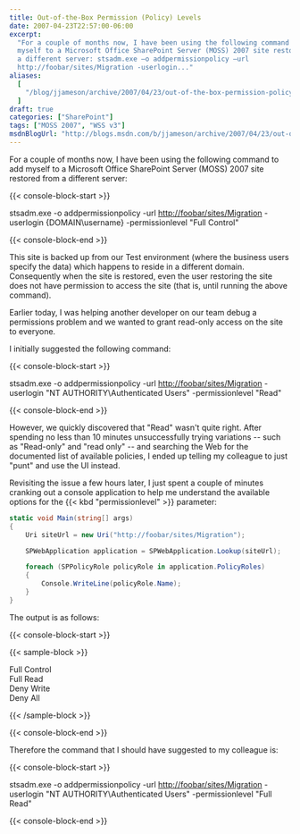 ```yaml
---
title: Out-of-the-Box Permission (Policy) Levels
date: 2007-04-23T22:57:00-06:00
excerpt:
  "For a couple of months now, I have been using the following command to add
  myself to a Microsoft Office SharePoint Server (MOSS) 2007 site restored from
  a different server: stsadm.exe –o addpermissionpolicy –url
  http://foobar/sites/Migration -userlogin..."
aliases:
  [
    "/blog/jjameson/archive/2007/04/23/out-of-the-box-permission-policy-levels.aspx",
  ]
draft: true
categories: ["SharePoint"]
tags: ["MOSS 2007", "WSS v3"]
msdnBlogUrl: "http://blogs.msdn.com/b/jjameson/archive/2007/04/23/out-of-the-box-permission-policy-levels.aspx"
---
```


For a couple of months now, I have been using the following command to add
myself to a Microsoft Office SharePoint Server (MOSS) 2007 site restored from a
different server:

{{< console-block-start >}}

stsadm.exe -o addpermissionpolicy -url
[http://foobar/sites/Migration](http://foobar/sites/Migration) -userlogin
{DOMAIN\username} -permissionlevel "Full Control"

{{< console-block-end >}}

This site is backed up from our Test environment (where the business users
specify the data) which happens to reside in a different domain. Consequently
when the site is restored, even the user restoring the site does not have
permission to access the site (that is, until running the above command).

Earlier today, I was helping another developer on our team debug a permissions
problem and we wanted to grant read-only access on the site to everyone.

I initially suggested the following command:

{{< console-block-start >}}

stsadm.exe -o addpermissionpolicy -url
[http://foobar/sites/Migration](http://foobar/sites/Migration) -userlogin "NT
AUTHORITY\Authenticated Users" -permissionlevel "Read"

{{< console-block-end >}}

However, we quickly discovered that "Read" wasn't quite right. After spending no
less than 10 minutes unsuccessfully trying variations -- such as "Read-only" and
"read only" -- and searching the Web for the documented list of available
policies, I ended up telling my colleague to just "punt" and use the UI instead.

Revisiting the issue a few hours later, I just spent a couple of minutes
cranking out a console application to help me understand the available options
for the {{< kbd "permissionlevel" >}} parameter:

```C#
static void Main(string[] args)
{
    Uri siteUrl = new Uri("http://foobar/sites/Migration");

    SPWebApplication application = SPWebApplication.Lookup(siteUrl);

    foreach (SPPolicyRole policyRole in application.PolicyRoles)
    {
        Console.WriteLine(policyRole.Name);
    }
}
```

The output is as follows:

{{< console-block-start >}}

{{< sample-block >}}

Full Control\
Full Read\
Deny Write\
Deny All

{{< /sample-block >}}

{{< console-block-end >}}

Therefore the command that I should have suggested to my colleague is:

{{< console-block-start >}}

stsadm.exe -o addpermissionpolicy -url
[http://foobar/sites/Migration](http://foobar/sites/Migration) -userlogin "NT
AUTHORITY\Authenticated Users" -permissionlevel "Full Read"

{{< console-block-end >}}
